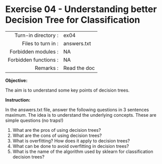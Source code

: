 # Exercise 04 - Understanding better Decision Tree for Classification

|                         |                    |
| -----------------------:| ------------------ |
|   Turn-in directory :   |  ex04              |
|   Files to turn in :    |  answers.txt       |
|   Forbidden modules :   |  NA                |
|   Forbidden functions : |  NA                |
|   Remarks :             |  Read the doc      |


**Objective:**

The aim is to understand some key points of decision trees.



**Instruction:**

In the answers.txt file, answer the following questions in 3 sentences maximum. The idea is to understand the underlying concepts. These are simple questions (no traps!)
1) What are the pros of using decision trees?
2) What are the cons of using decision trees? 
3) What is overfitting? How does it apply to decision trees?  
4) What can be done to avoid overfitting in decision trees?
5) What is the name of the algorithm used by sklearn for classification decision trees? 
